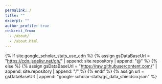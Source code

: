 ```yaml
---
permalink: /
title: ""
excerpt: ""
author_profile: true
redirect_from: 
  - /about/
  - /about.html
---
```


{% if site.google_scholar_stats_use_cdn %}
{% assign gsDataBaseUrl = "https://cdn.jsdelivr.net/gh/" | append: site.repository | append: "@" %}
{% else %}
{% assign gsDataBaseUrl = "https://raw.githubusercontent.com/" | append: site.repository | append: "/" %}
{% endif %}
{% assign url = gsDataBaseUrl | append: "google-scholar-stats/gs_data_shieldsio.json" %}

<head>
    <link rel="stylesheet" href="bootstrap.min.css">
    <script>var clicky_site_ids = clicky_site_ids || []; clicky_site_ids.push(101296995);</script>
    <script async src="//static.getclicky.com/js"></script>    
    <style>
	:root {
	  --theme-color: #EC707D; /* 确保这是一个有效的颜色 */
	  --venue-bg-color: rgb(108, 149, 181);
	}
	    
	g {
		color: #aaaaaa
	}

	 pt {
		/* color:chocolate; */
		/* color:#c50e0e; */
		color: var(--title-color);
		/* color:tomato; */
		font-weight: 500;
	}

	 em {
		font-style: italic;
	}

	 venue {
		/* background-color:royalblue; */
		/* background-color:rgb(80, 80, 80); */
		/* background-color: #d1a7a7; */
		/* background-color: #ca3737; */
		background-color: var(--venue-bg-color);
		/* background-color: rgb(217, 229, 244); */
		/* color: rgb(16, 68, 158); */
		color: #ffffff;
		/* font-family: 'Nunito'; */
		font-size: 70%;
		font-weight: bold;
		line-height: 170%;
		/* padding-left: 1em;
		padding-right: 1em; */
		margin-right: 0.25em;
		width: 5em;
		display:inline-block;
		text-align: center;
		/* border-color: #ffffff; */
		border-width: 0px;
		border-style: none;
		border-radius: 0.1rem;
		/* -webkit-box-shadow:0 2px 5px 0 rgba(0,0,0,0.16),0 2px 10px 0 rgba(0,0,0,0.12);
		box-shadow:0 2px 5px 0 rgba(0,0,0,0.16),0 2px 10px 0 rgba(0,0,0,0.12); */
		/* border-radius: 4px; */
		/* -webkit-box-shadow:inset 0px 0px 0px 0.25em #fff;
	    -moz-box-shadow:inset 0px 0px 0px 0.25em #fff;
	    box-shadow:inset 0px 0px 0px 0.25em #fff; */
		/* border: #ffffff; */
		height: 1.7em;
		vertical-align:text-bottom;
		margin-bottom: 0.1em;
		/* letter-spacing: 0.1cap; */
	}


	.filter {
		color: var(--color);
		background-color: #fff;
		border: var(--border);
		border-style: solid;
		border-radius: 0.2rem;
		border-width: 1.5px;
		transition: all .3s;
		touch-action: manipulation;
		font-size: 80%;
		line-height: 120%;
		/* width: 5em; */
	}
	
	.filter:focus {
		color: #171e29;
	}
	  
	  .filter:hover {
		border-color: var(--theme-color);
		color: white;
		background-color: var(--theme-color);
		fill: var(--theme-color);
	  }
	  
	  .filter:active {
		border-color: var(--theme-color);
		color: var(--theme-color);
		fill: var(--theme-color);
	  }
	  
	.button-59 {
	  align-items: center;
	  background-color: #fff;
	  border: 1px solid #dadada;
	  box-sizing: border-box;
	  color: #000000;
	  cursor: pointer;
	  display: inline-block; /* 修改为 inline-block */
	  fill: #000;
	  font-family: 'Nunito';
	  font-size: 0.7rem;
	  height: 1.1rem;
	  justify-content: center;
	  line-height: 1.3;
	  min-width: 60px; /* 增加最小宽度 */
	  outline: 0;
	  padding: 0 10px; /* 增加左右内边距 */
	  text-align: center;
	  text-decoration: none;
	  transition: color .3s, background-color .3s, border-color .3s; /* 限制过渡范围 */
	  user-select: none;
	  -webkit-user-select: none;
	  touch-action: manipulation;
	  margin-right: 0.2em;
	  border-radius: 0.2rem;
	}
	
	.button-59:hover {
	  border-color: var(--theme-color);
	  color: #fff;
	  fill: var(--theme-color);
	  background-color: var(--theme-color);
	  text-decoration: none;
	}
	
	.button-59:active {
	  border-color: var(--theme-color);
	  color: #fff;
	  fill: var(--theme-color);
	  background-color: var(--theme-color);
	}
	
	@media (min-width: 768px) {
	  .button-59 {
	    padding-left: 5px;
	    padding-right: 5px;
	  }
	}
    </style>
    <script>
        try{
            if (window.screen.width < 700) {
                setActiveStyleSheet("jemdoc_mobile.css"); 
            } 
            else if(/iPad/i.test(navigator.userAgent)){ 
                setActiveStyleSheet("jemdoc.css"); 
            } 
            else{
                setActiveStyleSheet("jemdoc.css"); 
            } 
        } 
        catch(e){} 
	
        function setActiveStyleSheet(filename){
            document.write("<link href="+filename+" rel=stylesheet>");
        }

        function checkFilter(type, li) {
            if (type == "All") {
                return true
            }
            else if (type == "First-authored") {
                res = li.getAttribute("first_authored")
                return res
            }
            else {
                cate = li.getAttribute("category")
                if (!cate) {
                    return false
                }
                items = cate.split(',')
                for (j = 0; j < items.length; j++) {
                    console.log(items[j])
                    if (type.toUpperCase() == items[j].toUpperCase()) {
                        return true
                    }
                }
                return false
            }
        }

        function filterPub(type) {
            ul = document.getElementById("publications")
            li = ul.getElementsByTagName("li")
            for (i = 0; i < li.length; i++) {
                if (!checkFilter(type, li[i])) {
                    li[i].style.display = "none";
                }
                else {
                    li[i].style.display = ""
                }
            }
            // change the button color
            bts = document.getElementsByClassName("filter")
            for (k = 0; k < bts.length; k++) {
                if (bts[k].textContent == type) {
                    bts[k].style.setProperty("--color", "#000")
                    bts[k].style.setProperty("--border", "#000")
                    // bts[k].style.color = "#000"
                }
                else {
                    bts[k].style.setProperty("--color", "#a0a0a0")
                    bts[k].style.setProperty("--border", "#d3d3d3")
                    // bts[k].style.color = "#a0a0a0"
                }
            }
        }

    </script>

    <script>
        // import data from './bibtex.json' assert { type: 'json' };

        function getBibTex(key) {
            prompt("You can copy the text manually.", data[key]);
        }
    </script>
</head>

<span class='anchor' id='about-me'></span>

# 👤 Biography
Rongyu is a second-year dual Ph.D. candidate at **Nanjing University** and **The Hong Kong Polytechnic University**, where he is co-supervised by [Prof. Yuan Du](https://iscl.nju.edu.cn/42925/list.htm) and [Prof. Dan Wang](https://www4.comp.polyu.edu.hk/~csdwang/). He is now a visiting student at **Peking University** under the supervision of [Prof. Shanghang Zhang](https://www.shanghangzhang.com). Previously, he received the M.Phil. degree from **The Chinese University of Hong Kong, Shenzhen**, supervised by [Prof. Fangxin Wang](https://mypage.cuhk.edu.cn/academics/wangfangxin/), the B.Mang. and B.Eng. degree from the joint program of **Beijing University of Posts and Telecommunications** and **Queen Mary University of London**. He has published more than 10 papers in top conference journals such as CVPR, AAAI, TMC, and TCSVT, etc.

Feel free to reach out, or learn more from [My CV](assets/curriculum_vitae.pdf).

<div class="highlight-blocks">
  <div class="highlight-block">
    <h3>🔬 AI Researcher</h3>
    <ul>
      <li>Research focus on <strong>efficient</strong> and <strong>generalization</strong> learning</li>
      <li>Efficiency: Dynamic Neural Network</li>
      <li>Multimodal Generalization: Embodied AI including Robotics and Autonomous Driving</li>
    </ul>
  </div>
  
  <div class="highlight-block">
    <h3>✍️ Given Credits</h3>
    <ul>
      <li><strong>First</strong> China Association for Science and Technology “<strong>Young Elite Scientist Sponsorship Program (Ph.D.)</strong>”, 2025-2027</li>
      <li><a href="https://scholar.google.com/citations?user=rRcc9eoAAAAJ&hl=zh-CN" target="_blank">
  <img src="https://img.shields.io/badge/Google%20Scholar-144%20Citations-9cf?logo=Google%20Scholar&labelColor=f6f6f6&style=flat" alt="Google Scholar Citations">
</a></li>
	<li><a href="https://github.com/RoyZry98" target="_blank">
  <img src="https://img.shields.io/badge/GitHub-Stars%2073-9cf?logo=GitHub&labelColor=f6f6f6&color=EC707D&logoColor=000000&style=flat" alt="GitHub Stars">
</a></li>
    </ul>
  </div>
  
  <div class="highlight-block">
    <h3>☎️ Contact Info</h3>
    <ul>
      <li><strong>Address:</strong> <a href="https://www.google.com/maps/search/%E5%8C%97%E4%BA%AC%E5%A4%A7%E5%AD%A6%E7%90%86%E7%A7%91%E4%BA%8C%E5%8F%B7%E6%A5%BC/@39.990772,116.3112251,17z/data=!3m1!4b1?entry=ttu&g_ep=EgoyMDI0MTIxMS4wIKXMDSoASAFQAw%3D%3D">Room 2728, Science Building No. 2, Peking University, Beijing, China</a></li>
      <li><strong>Phone:</strong> +(86) 188-1305-1303</li>
      <li><strong>Email:</strong> <email>royz981203@hotmail.com rongyu.zhang@connect.polyu.hk</email></li>
    </ul>
  </div>
</div>

<br>

# 🎓 Educations
- <img src="images/polyu_.png" style="width: 20px;height: auto;display: inline-block;vertical-align: middle"> **The Hong Kong Polytechnic University** (2023.09-Present) Dual Ph.D. in Computing Science
- <img src="images/nju_.png" style="width: 20px;height: auto;display: inline-block;vertical-align: middle"> **Nanjing University** (2023.09-Present) Dual Ph.D. in Electrical Science and Technology 
- <img src="images/cuhk_.png" style="width: 20px;height: auto;display: inline-block;vertical-align: middle"> **The Chinese University of Hong Kong, Shenzhen** (2021.09-2023.03) M.Phil. in Computer and Information Engineering
- <img src="images/bupt_.png" style="width: 20px;height: auto;display: inline-block;vertical-align: middle"> **Beijing University of Posts and Telecommunications** (2017.09-2021.06) Dual B.Mang. in E-Commerce Engineering with Law
- <img src="images/qmul_.png" style="width: 20px;height: auto;display: inline-block;vertical-align: middle"> **Queen Mary University of London** (2017.09-2021.06) Dual B.Eng. in Electrical Engineering and Computer Sciences

<br>

# 🔥 News
<div id="news" class="w3-container w3-margin-top-2 w3-cursive">
	  <div style="height:200px; width:100%; overflow:auto;">
	    <h4>📌 We have several academic intern positions at HMI Lab (Peking University). We actively work on AI4Science and Embodied AI. If you like what we do, don't hesitate to contact me.</h4>
	    <p>[01.2025] 📚 I am selected for the First China Association for Science and Technology “<strong>Young Elite Scientist Sponsorship Program (Ph.D.)</strong>”, 2025-2027.</p>
	    <p>[12.2024] 🎉 One paper <strong>BEVUDA++</strong> was accepted by <strong>Transaction on Curcuits Systems and Video Technology</strong> (CAS-Q1) as first author.</p>
	    <p>[12.2024] 🎉 One paper <strong>PAT</strong> was accepted by <strong>AAAI 2025</strong> (CCF-A).</p>
	    <p>[12.2024] 🏅 I was named <strong>"Outstanding Ph.D. Candidate"</strong> by NJU.</p>
	    <p>[11.2024] 💰 I was offered <strong>"Bank of Jiangsu"</strong> Scholarship from NJU.</p>
	    <p>[09.2024] 💻 The Panasonic Corporation is integrating the VeCAF (MM'24) into its actual business operations.</p>
	    <p>[08.2024] 💼 I joined the Beijing Academy of Artificial Intelligence supervised by <a class="blue-text" href="https://www.shanghangzhang.com/" target="_blank"><strong>Prof. Shanghang Zhang</strong></a>.</p>
	    <p>[07.2024] 🎉 One paper <strong>VeCAF</strong> was accepted by <strong>ACM Multimedia 2024</strong> (CCF-A) as first author.</p>
	    <p>[07.2024] 🎓 I am offered a dual Ph.D. with the Department of Computing at The Hong Kong Polytechnic University supervised by <a class="blue-text" href="https://web.comp.polyu.edu.hk/csdwang/" target="_blank"><strong>Prof. Dan Wang</strong></a>.</p>
	    <p>[05.2024] 🎉 One paper <strong>MuPFL</strong> was accepted by <strong>IEEE Transaction on Mobile Computing</strong> (CCF-A) as first author.</p>
	    <p>[04.2024] 📚 Our project: Activation Sparsity via Mixture of Experts for Continual Test Time Adaptation, has been selected as one of the Jiangsu Province Graduate Research and Practical Innovation Project.</p>
	    <p>[03.2024] 💻 The Panasonic Corporation is integrating the MoFME (AAAI'24) into its actual business operations.</p>
	    <p>[01.2024] 🎉 One paper <strong>BEVUDA</strong> was accepted by <strong>IEEE ICRA 2024</strong> (CCF-B) as first author.</p>
	    <p>[12.2023] 🎉 One paper <strong>MoFME</strong> was accepted by <strong>AAAI 2024</strong> (CCF-A) as first author.</p>
	    <p>[08.2023] 🏅 We won 2nd place in the SHIFT Challenge 2023 - Continuous Test-time Adaptation for Semantic Segmentation in the challenges of VCL Workshop, ICCV2023.</p>
	    <p>[06.2023] 🎓 I joined the ISCL lab at Nanjing University and the HMI Lab of the NATIONAL ENGINEERING RESEARCH CENTER OF VISUAL TECHNOLOGY at Peking University as a joint Ph.D. student.</p>
	    <p>[04.2023] 🎉 One paper <strong>RepCaM</strong> was accepted by <strong>ACM NOSSDAV 2023</strong> (CCF-B) as first author.</p>
	    <p>[03.2023] 🎉 One paper <strong>CdFed</strong> was accepted by <strong>IEEE ICME 2023</strong> (CCF-B) as first author.</p>
	    <p>[03.2023] 🎉 One paper <strong>FedFHN</strong> was accepted by <strong>IEEE Network</strong> (CAS-Q2) as first author.</p>
	    <p>[03.2023] 🎉 One paper <strong>FedAB</strong> was accepted by <strong>IEEE Internet of Things Journal</strong> (CAS-Q1).</p>
	    <p>[03.2023] 🎉 Two papers <strong>BEVSAN</strong> and <strong>CDCCA</strong> were accepted by <strong>IEEE CVPR 2023</strong> (CCF-A).</p>
	    <p>[03.2023] 🎓 I received M.Phil. degree from CUHKSZ.</p>
	    <p>[09.2022] 💼 I joined OPPO research as a Research Intern.</p>
	    <p>[08.2021] 🎓 I joined INML lab in CUHKSZ as an M.Phil. student.</p>
	  </div>
	</div>
 
<br>

# 📝 Publications 

<div class='paper-box'><div class='paper-box-image'><div><div class="badge">TMC'2025</div><img src='images/tmc_repcam.png' alt="sym" width="100%"></div></div>
<div class='paper-box-text' markdown="1">

**RepCaM++: Exploring Transparent Visual Prompt with Inference-time Re-parameterization for Neural Video Delivery**

- **Rongyu Zhang**, Xize Duan, Jiaming Liu, Li Du, Yuan Du, Dan Wang, Shanghang Shang, Fangxin Wang
- IEEE Transactions on Mobile Computing (Major Revision) <br><strong>(TMC|CCF-A)</strong>, 2025.
- [[Paper]](https://dl.acm.org/doi/pdf/10.1145/3592473.3592567) [[Code] ![](https://img.shields.io/github/stars/RoyZry98/RepCaM-Pytorch?style=social)](https://github.com/RoyZry98/RepCaM-Pytorch)
</div>
</div>

<div class='paper-box'><div class='paper-box-image'><div><div class="badge">TMC'2025</div><img src='images/tmc_utmp.png' alt="sym" width="100%"></div></div>
<div class='paper-box-text' markdown="1">

**Unimodal Training-Multimodal Prediction: Cross-modal Federated Learning with Hierarchical Aggregation**

- **Rongyu Zhang**, Xiaowei Chi, Wenyi Zhang, Guiliang Liu, Dan Wang, Fangxin Wang
- IEEE Transactions on Mobile Computing (Major Revision) <br><strong>(TMC|CCF-A)</strong>, 2025.
- [[Paper]](https://arxiv.org/pdf/2303.15486) [[Code]](https://github.com/RoyZry98)
</div>
</div>

<div class='paper-box'><div class='paper-box-image'><div><div class="badge">TCSVT'2025</div><img src='images/tcsvt.png' alt="sym" width="100%"></div></div>
<div class='paper-box-text' markdown="1">

**BEVUDA++: Geometric-aware Unsupervised Domain Adaptation for Multi-View 3D Object Detection**

- **Rongyu Zhang**, Jiaming Liu, Xiaoqi Li, Xiaowei Chi, Dan Wang, Li Du, Yuan Du, Shanghang Shang
- IEEE Transactions on Circuits and Systems for Video Technology <br><strong>(TCSVT|CAS-Q1)</strong>, 2025.
- [[Paper]](https://ieeexplore.ieee.org/document/10816404) [[Code] ![](https://img.shields.io/github/stars/RoyZry98/BEVUDA-Pytorch?style=social)](https://github.com/RoyZry98/BEVUDA-Pytorch)
</div>
</div>

<div class='paper-box'><div class='paper-box-image'><div><div class="badge">MM'2024</div><img src='images/mm.png' alt="sym" width="100%"></div></div>
<div class='paper-box-text' markdown="1">

**VeCAF: Vision-language Collaborative Active Finetuning with Training Objective Awareness**

- **Rongyu Zhang**, Zefan Cai, Huanrui Yang, Zidong Liu, Denis Gudovskiy, Tomoyuki Okuno, Yohei Nakata, Kurt Keutzer, Baobao Chang, Yuan Du, Li Du, Shanghang Zhang
- ACM International Conference on Multimedia <br><strong>(MM|CCF-A)</strong>, 2024.
- [[Paper]](https://arxiv.org/pdf/2401.07853) [[Code] ![](https://img.shields.io/github/stars/RoyZry98/VeCAF-Pytorch?style=social)](https://github.com/RoyZry98/VeCAF-Pytorch)
</div>
</div>

<div class='paper-box'><div class='paper-box-image'><div><div class="badge">TMC'2024</div><img src='images/mupfl.png' alt="sym" width="100%"></div></div>
<div class='paper-box-text' markdown="1">

**Multi-level Personalized Federated Learning on Heterogeneous and Long-Tailed Data**

- **Rongyu Zhang**, Yun Chen, Chenrui Wu, Fangxin Wang, Bo Li
- IEEE Transactions on Mobile Computing <br><strong>(TMC|CCF-A)</strong>, 2024.
- [[Paper]](https://arxiv.org/pdf/2405.06413) [[Code]](https://github.com/RoyZry98)
</div>
</div>

<div class='paper-box'><div class='paper-box-image'><div><div class="badge">AAAI'2024</div><img src='images/aaai.png' alt="sym" width="100%"></div></div>
<div class='paper-box-text' markdown="1">
	
**Efficient Deweather Mixture-of-Experts with Uncertainty-aware Feature-wise Linear Modulation**

- **Rongyu Zhang**, Yulin Luo, Jiaming Liu, Huanrui Yang, Zhen Dong, Denis Gudovskiy, Tomoyuki Okuno, Yohei Nakata, Kurt Keutzer, Yuan Du, Shanghang Zhang
- The 38th AAAI Conference on Artificial Intelligence <br><strong>(AAAI|CCF-A)</strong>, 2024.
- [[Paper]](https://ojs.aaai.org/index.php/AAAI/article/download/29622/31055) [[Code] ![](https://img.shields.io/github/stars/RoyZry98/MoFME-Pytorch?style=social)](https://github.com/RoyZry98/MoFME-Pytorch)
</div>
</div>

## Full publications
*: Equal Contribution.<br>
First-author: <venue>AAAI</venue>x 1, <venue>ACM MM</venue>x 1, <venue>TMC</venue>x 1, <venue>TCSVT</venue>x 1 <br><br>

<button class="filter" type="button" onclick="filterPub('All')" style="--color: #000; --border: #000">All</button>&nbsp;
<button class="filter" type="button" onclick="filterPub('First-authored')">First author</button>&nbsp;
<button class="filter" type="button" onclick="filterPub('Efficiency')">Efficiency</button>&nbsp;
<button class="filter" type="button" onclick="filterPub('Generalization')">Generalization</button>&nbsp;

<ul id="publications">
    <li first_authored=true category="Efficiency">
        <venue>AAAI</venue><pt>Efficient Deweather Mixture-of-Experts with Uncertainty-aware Feature-wise Linear Modulation</pt><br>
	<b>Rongyu Zhang</b><g>, Yulin Luo, Jiaming Liu, Huanrui Yang, Zhen Dong, Denis Gudovskiy, Tomoyuki Okuno, Yohei Nakata, Kurt Keutzer, Yuan Du, Shanghang Zhang</g><br>
<!--         <em>Advances in Neural Information Processing Systems</em> (<b>NeurIPS</b>), 2024. -->
        <p>
            <a href="https://ojs.aaai.org/index.php/AAAI/article/download/29622/31055" class="button-59">PDF</a>
            <a href="https://scholar.google.com/scholar?oi=bibs&hl=en&cluster=13876321258274905912" class="button-59">Bib</a>
            <a href="https://github.com/foundation-multimodal-models/ConBench" class="button-59">Code</a>
	    <img src="https://img.shields.io/github/stars/yourusername/yourrepo?style=social" class="star-badge" alt="GitHub Stars">
        </p>
    </li>
    <li first_authored=true category="KD">
        <venue>CCF-A</venue><pt>FreeKD: Knowledge Distillation via Semantic Frequency Prompt</pt><br>
        <b>Yuan Zhang</b><g>, Tao Huang, Jiaming Liu, Tao Jiang, Kuan Cheng, Shanghang Zhang</g><br />
        <em>IEEE Conference on Computer Vision and Pattern Recognition</em> (<b>CVPR</b>), 2024.
        <p>
            <a href="https://arxiv.org/pdf/2311.12079.pdf" class="button-59">PDF</a>
            <a href="https://scholar.google.com/scholar?oi=bibs&hl=en&cluster=13876321258274905912" class="button-59">Bib</a>
	    <a href="https://github.com/Gumpest/FreeKD" class="button-59">Code</a>
        </p>
    </li>
    <li first_authored=true category="KD">
        <venue>CCF-A</venue><pt>Avatar Knowledge Distillation: Self-ensemble Teacher Paradigm with Uncertainty</pt><br>
        <b>Yuan Zhang</b><g>, Weihua Chen, Yichen Lu, Tao Huang, Xiuyu Sun, Jian Cao</g><br>
        <em>Proceedings of the 31th ACM International Conference on Multimedia</em> (<b>ACM MM</b>), 2023.
        <p>
		<a href="https://dl.acm.org/doi/pdf/10.1145/3581783.3611788" class="button-59">PDF</a>
		<a href="https://scholar.google.com/scholar?oi=bibs&hl=en&cluster=9322121606680381236" class="button-59">Bib</a>
		<a class="button-59" href="https://github.com/Gumpest/AvatarKD">Code</a>
		<a href="https://youtu.be/gzBE7ZdvJiM" class="button-59">Video</a>
        </p>
    </li>
    <li first_authored=true category="KD">
	<venue>CCF-A</venue><pt>Masked Distillation with Receptive Tokens</pt><br>
	<g>Tao Huang*,</g> <b>Yuan Zhang*</b><g>, Shan You, Fei Wang, Chen Qian, Jian Cao, Chang Xu</g><br>
	<em>International Conference on Learning Representations</em> (<b>ICLR</b>), 2023.
	<p>
		<a class="button-59" href="https://arxiv.org/abs/2205.14589">PDF</a>
		<button class="button-59" onclick="getBibTex('huang2023masked')">Bib</button>
		<a class="button-59" href="https://github.com/hunto/MasKD">Code</a>
		<a href="https://www.bilibili.com/video/BV1LM411T7rA" class="button-59">Video</a>
	</p>
    </li>
    <li category="KD">
        <venue>CCF-A</venue><pt>Knowledge Diffusion for Distillation</pt><br>
        <g>Tao Huang,</g> <b>Yuan Zhang</b><g>, Mingkai Zheng, Shan You, Fei Wang, Chen Qian, Chang Xu</g><br />
        <em>Advances in Neural Information Processing Systems</em> (<b>NeurIPS</b>), 2023.
        <p>
            <a href="https://arxiv.org/abs/2305.15712" class="button-59">PDF</a>
            <a href="https://scholar.google.com/scholar?oi=bibs&hl=en&cluster=4615443208731882220" class="button-59">Bib</a>
            <a href="https://github.com/hunto/DiffKD" class="button-59">Code</a>
        </p>
    </li>
    <li category="VLM">
        <venue>CCF-A</venue><pt>Cloud-Device Collaborative Learning for Multimodal Large Language Models</pt><br>
        <g>Guanqun Wang*, Jiaming Liu*, Chenxuan Li*, </g><b>Yuan Zhang</b><g>, Ray Zhang, Yijiang Liu, Shanghang Zhang</g><br />
        <em>IEEE Conference on Computer Vision and Pattern Recognition</em> (<b>CVPR</b>), 2024.</em>
        <p>
            <a href="https://arxiv.org/pdf/2312.16279.pdf" class="button-59">PDF</a>
            <a href="https://scholar.google.com/scholar?oi=bibs&hl=en&cluster=13876321258274905912" class="button-59">Bib</a>
<!-- 	    <a href="https://www.bilibili.com/video/BV1hW4y1g7za/" class="button-59">Video</a>  -->
        </p>
    </li>
<!--     <li>
	<venue>CCF-B</venue><pt></pt><pt>A free lunch from ViT: Adaptive Attention Multi-scale Fusion Transformer for Fine-grained Visual Recognition</pt><br>
	<b>Yuan Zhang</b><g>, Jian Cao, Ling Zhang, Xiangcheng Liu, Feng Ling, Weiqian Chen</g><br>
	<em>IEEE International Conference on Acoustics, Speech and Signal Processing</em> (<b>ICASSP</b>), 2022.
	<p>
		<a href="https://arxiv.org/pdf/2110.01240.pdf" class="button-59">PDF</a>
		<a href="https://scholar.google.com/scholar?cluster=14041544508923660633&hl=en&as_sdt=0,5" class="button-59">Bib</a>
		<a href="https://youtu.be/fc-DT0jLXlY" class="button-59">Video</a>
	</p>
    </li>
    <li>
	<venue>CCF-C</venue><pt>Razor SNN: Efficient Spiking Neural Network with Temporal Embeddings</pt><br>
	<b>Yuan Zhang</b><g>, Jian Cao, Ling Zhang, Jue Chen, Wenyu Sun, Yuan Wang</g><br>
	<em>32nd International Conference on Artificial Neural Networks</em> (<b>ICANN</b>), 2023. <b>[Oral]</b>
	<p>
		<a href="https://arxiv.org/abs/2205.10536" class="button-59">PDF</a>
		<button class="button-59" onclick="getBibTex('NEURIPS2022_da669dfd')">Bib</button>
		<a class="button-59" href="https://github.com/Gumpest/DVS-gestureRecognition">Code</a>
		<a href="https://youtu.be/7l3PR0JG4dU" class="button-59">Video</a>
	</p>
    </li> -->
</ul>

- <span style="background-color: #EC707D; color: white; padding: 2px 5px;">AAAI 2025</span> [[PAT: Pruning-Aware Tuning for Large Language Models]](https://arxiv.org/abs/2006.04558), Yijiang Liu, Huanrui Yang, Youxin Chen, **Rongyu Zhang**, Miao Wang, Yuan Du, Li Du [![](https://img.shields.io/github/stars/kriskrisliu/PAT?style=social)](https://github.com/kriskrisliu/PAT)
- <span style="background-color: #EC707D; color: white; padding: 2px 5px;">ICRA 2024</span> [[BEVUDA: Multi-geometric Space Alignments for Domain Adaptive BEV 3D Object Detection]](https://arxiv.org/pdf/2211.17126), Jiaming Liu, **Rongyu Zhang**, Xiaowei Chi, Xiaoqi Li, Ming Lu, Yandong Guo, Shanghang Zhang [![](https://img.shields.io/github/stars/RoyZry98/BEVUDA-Pytorch?style=social)](https://github.com/RoyZry98/BEVUDA-Pytorch)
- <span style="background-color: #EC707D; color: white; padding: 2px 5px;">IEEE Network</span> [[Optimizing Efficient Personalized Federated Learning with Hypernetworks at Edge]](https://arxiv.org/pdf/2211.17126), **Rongyu Zhang**, Yun Chen, Chenrui Wu, Fangxin Wang, Jiangchuan Liu
- <span style="background-color: #EC707D; color: white; padding: 2px 5px;">ICME 2023</span> [[Cluster-driven GNN-based Federated Recommendation System with Biased Message Dropout]](https://ieeexplore.ieee.org/abstract/document/10219619), **Rongyu Zhang**, Yun Chen, Chenrui Wu, Fangxin Wang
- <span style="background-color: #EC707D; color: white; padding: 2px 5px;">NOSSDAV 2023</span> [[RepCaM: Re-parameterization Content-aware Modulation for Neural Video Delivery]](https://dl.acm.org/doi/pdf/10.1145/3592473.3592567), **Rongyu Zhang**, Lixuan Du, Jiaming Liu, Congcong Song, Fangxin Wang, Xiaoqi Li, Ming Lu, Yandong Guo, Shanghang Zhang [ ![](https://img.shields.io/github/stars/RoyZry98/RepCaM-Pytorch?style=social)](https://github.com/RoyZry98/RepCaM-Pytorch)
- <span style="background-color: #EC707D; color: white; padding: 2px 5px;">CVPR 2023</span> [[Cloud-Device Collaborative Adaptation to Continual Changing Environments in the Real-world]](https://openaccess.thecvf.com/content/CVPR2023/papers/Pan_Cloud-Device_Collaborative_Adaptation_to_Continual_Changing_Environments_in_the_Real-World_CVPR_2023_paper.pdf), Yulu Gan, Mingjie Pan, **Rongyu Zhang**, Zijian Ling, Lingran Zhao, Jiaming Liu, Shanghang Zhang
- <span style="background-color: #EC707D; color: white; padding: 2px 5px;">CVPR 2023</span> [[BEV-SAN: Accurate BEV 3D Object Detection via Slice Attention Networks]](https://openaccess.thecvf.com/content/CVPR2023/papers/Chi_BEV-SAN_Accurate_BEV_3D_Object_Detection_via_Slice_Attention_Networks_CVPR_2023_paper.pdf), Xiaowei Chi, Jiaming Liu, Ming Lu, **Rongyu Zhang**, Zhaoqing Wang, Yandong Guo, Shanghang Zhang
- <span style="background-color: #EC707D; color: white; padding: 2px 5px;">IEEE IoTJ</span> [[FedAB: Truthful Federated Learning with Auction-based Combinatorial Multi-armed Bandit]](https://ieeexplore.ieee.org/abstract/document/10092911), Chenrui Wu, Yifei Zhu, **Rongyu Zhang**, Yun Chen, Fangxin Wang, Shuguang Cui
## 📒 Preprints
- <span style="background-color: #0C2187; color: white; padding: 2px 5px;">Arxiv 2024</span> [[Decomposing the Neural: Activation Sparsity via Mixture of Experts for Continual Test Time Adaptation]](https://arxiv.org/pdf/2405.16486), **Rongyu Zhang**, Aosong Cheng, Yulin Luo, Gaole Dai, Huanrui Yang, Jiaming Liu, Ran Xu, Li Du, Yuan Du, Yanbing Jiang, Shanghang Zhang [![](https://img.shields.io/github/stars/RoyZry98/MoASE-Pytorch?style=social)](https://github.com/RoyZry98/MoASE-Pytorch)
- <span style="background-color: #0C2187; color: white; padding: 2px 5px;">Arxiv 2024</span> [[EVA: An Embodied World Model for Future Video Anticipation]](https://arxiv.org/pdf/2410.15461), Xiaowei Chi, Hengyuan Zhang, Chun-Kai Fan, Xingqun Qi, **Rongyu Zhang**, Anthony Chen, Chi-Min Chan, Wenhan Luo, Wei Xue, Shanghang Zhang, Yike Guo
- <span style="background-color: #0C2187; color: white; padding: 2px 5px;">Arxiv 2024</span> [[Implicit Neural Image Field for Biological Microscopy Image Compression]](http://arxiv.org/abs/2405.19012), **Rongyu Zhang**, Gaole Dai, Cheng-Ching Tseng, Qingpo Wuwu, Shaokang Wan, Ming Lu, Tiejun Huang, Yu Zhou, Ali Ata Tuz, Matthias Gunzer, Jianxu Chen, Shanghang Zhang [![](https://img.shields.io/github/stars/RoyZry98/INIF-Pytorch?style=social)](https://github.com/RoyZry98/INIF-Pytorch)
- <span style="background-color: #0C2187; color: white; padding: 2px 5px;">Arxiv 2024</span> [[Intuition-aware Mixture-of-Rank-1-Experts for Parameter Efficient Finetuning]](https://arxiv.org/pdf/2404.08985.pdf), Yijiang Liu, **Rongyu Zhang**, Huanrui Yang, Kurt Keutzer, Yuan Du, Li Du, Shanghang Zhang
- <span style="background-color: #0C2187; color: white; padding: 2px 5px;">Arxiv 2024</span> [[M2Chat: Empowering VLM for Multimodal LLM Interleaved Text-Image Generation]](https://arxiv.org/pdf/2311.17963), Xiaowei Chi, **Rongyu Zhang**, Zhengkai Jiang, Yijiang Liu, Yatian Wang, Xingqun Qi, Wenhan Luo, Peng Gao, Shanghang Zhang, Qifeng Liu, Yike Guo [![](https://img.shields.io/github/stars/litwellchi/M2Chat?style=social)](https://github.com/litwellchi/M2Chat)
- <span style="background-color: #0C2187; color: white; padding: 2px 5px;">Arxiv 2024</span> [[ViML: A Video, Music, Language Unified Dataset for Understanding and Generation]](https://arxiv.org/pdf/2407.20962), Xiaowei Chi, Aosong Chen, Pengjun Fang, Yatian Wang, Zeyue Tian, Yingqing He, Zhaoyang Liu, Xingqun Qi, **Rongyu Zhang**, Mengfei Li, Jiahao Pan, Yanbing Jiang, Wei Xue, Wenhan Luo, Qifeng Chen, Shanghang Zhang, Qifeng Liu, Yike Guo [![](https://img.shields.io/github/stars/litwellchi/MMTrail?style=social)](https://github.com/litwellchi/MMTrail)
  
<br>

# 🥇 Honors and Awards
- *(2025.09)*: &nbsp;Hong Kong Post-Graduate Scholarship (HKPGS) with 18,840¥/month, PolyU
- *(2025.01)*: &nbsp;The First “Young Elite Scientist Sponsorship Program (Ph.D.)” with 40,000¥ (Only 3226 students were selected in the first year), China Association for Science and Technology (CAST)
- *(2024.12)*: &nbsp;Outstanding Ph.D. Candidate with 2,000¥/year, NJU
- *(2024.12)*: &nbsp;"Bank of Jiangsu" Scholarship with 5,000¥, NJU
- *(2024.05)*: &nbsp;Jiangsu Province Graduate Research and Practical Innovation Project “Mixture-of-Activation-Sparsity-Experts for Continuous Test-time Adaptation” with 15,000¥, NJU
- *(2023.10)*: &nbsp;The 2nd place of the SHIFT Challenge 2023 - Continuous Test-time Adaptation for Semantic Segmentation in the challenges of VCL Workshop with 2,000$, ICCV

<br>

# 💼 Internships
- **Beijing Academy of Artificial Intelligence** (2024.08-2024.11) Research Intern, supervised by [Prof. Shanghang Zhang](https://www.shanghangzhang.com/) 
- **OPPO Research Institute** (2022.09-2023.03) Research Intern, supervised by [Dr. Yandong Guo](https://scholar.google.com/citations?user=fWDoWsQAAAAJ&hl=zh-CN) 
- **LENOVO Research Institute** (2020.11-2021.05) Research Intern, supervised by [Prof. Jiangtao Gong](https://scholar.google.com/citations?user=AktmI14AAAAJ&hl=zh-CN&oi=ao)

<br>

<span class='anchor' id='miscellaneous'></span>

# 😄 Miscellaneous
<div class="highlight-blocks">
  <div class="highlight-block">
    <h3>❤️ Family</h3>
    <ul>
      <img src="images/qiaoqiao.jpg" alt="family Image" style="display: block; margin: auto; max-width: 100%; height: auto;">
     <br>
	    <li>I have a beautiful girlfriend, <a href='https://scholar.google.com/citations?user=G_BypiwAAAAJ&hl=zh-CN&oi=ao'>Ziqi Qiao</a>, who is also a Ph.D. student at Peking University. We also own an adorable cat 🐱 named QiuQiu. He brings us tremendous fun and happiness.</li>
    </ul>
  </div>
  
  <div class="highlight-block">
    <h3>🧑‍🤝‍🧑 Friends</h3>
    <ul>
	<img src="images/friends.png" alt="friend Image" style="display: block; margin: auto; max-width: 100%; height: auto;">
      <br>
	    <li>Here are some of my closest academic friends: <a href='https://liujiaming1996.github.io/'>Jiaming Liu</a>, <a href='https://scholar.google.com/citations?user=SgeV4NkAAAAJ&hl=zh-CN&oi=ao'>Yulin Luo</a>, <a href='https://gumpest.github.io/'>Yuan Zhang</a>, and Gaole Dai from PKU; <a href='https://scholar.google.com/citations?hl=zh-CN&user=Vl1X_-sAAAAJ'>Xiaowei Chi</a> from HKUST; <a href='https://wuchenrui.github.io/'>Chenrui Wu</a> from ZJU&SFU; <a href='https://yilijin.github.io/'>Yili Jin</a> from McGill.</li>
    </ul>
  </div>
  
  <div class="highlight-block">
    <h3>😄 Hobbies</h3>
    <ul>
	<img src="images/football_new.png" alt="hobby Image" style="display: block; margin: auto; max-width: 100%; height: auto;">
      <br>
	    <li>I am a crazy basketball 🏀 & football ⚽️ fan. I enjoy the games of Kevin Durant 🕷️ and Kyrie Irving 🧙. I also wholeheartedly pledge my allegiance to Chelsea Football Club, KTBFFH! 💙</li>
    </ul>
  </div>
</div>

<br>

<!-- <div style="text-align: center;"> -->
<div style="width: 20%; position:relative; left:40%">
  <script type="text/javascript" id="clstr_globe" src="//clustrmaps.com/globe.js?d=TexC6zB_7AOUKNMMshe4U4igIY-rca8pyS5kiQ7N6C8"></script>
    <!-- 地图小部件代码结束 -->
</div>

